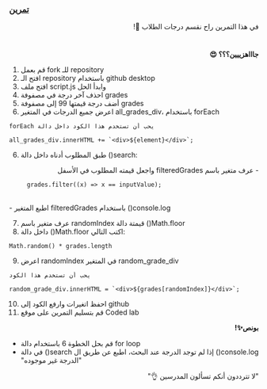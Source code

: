 <p dir="rtl">
<h3><a href="https://github.com/kuwaitcodes/KC-web-cw-8">تمرين </a></h3></p>


<p dir="rtl">
في هذا التمرين راح نقسم درجات الطلاب 🔢!</p>
<h1></h1>
<p dir="rtl">
 <strong>جاااهزييين؟؟؟ 😍</strong></p>

1. قم بعمل fork للـ repository
2. افتح الـ repository باستخدام github desktop
3. افتح ملف script.js وابدأ الحل
4. احذف آخر درجة في مصفوفة grades
5. أضف درجة قيمتها 99 إلى مصفوفة grades
6. اعرض جميع الدرجات في المتغير all_grades_div، باستخدام forEach
 
```
forEach يحب أن تستخدم هذا الكود داخل دالة

all_grades_div.innerHTML += `<div>${element}</div>`;
```

 6. طبق المطلوب أدناه داخل دالة ()search:

<p dir="rtl">
    - عرف متغير باسم filteredGrades واجعل قيمته المطلوب في الأسفل
    
```
     grades.filter((x) => x == inputValue);
``` 

<br>- اطبع المتغير filteredGrades باستخدام ()console.log 


</p>      

7. عرف متغير باسم randomIndex قيمتة دالة ()Math.floor
8. داخل دالة ()Math.floor اكتب التالي:
```
Math.random() * grades.length
```
9. اعرض randomIndex في المتغير random_grade_div 

```
يحب أن تستخدم هذا الكود

random_grade_div.innerHTML = `<div>${grades[randomIndex]}</div>`;
```

10. احفظ اتغيرات وارفع الكود إلى github
4. قم بتسليم التمرين على موقع Coded lab


 <p dir="rtl">
<strong>بونص✨! </strong></p>


 - قم بحل الخطوة 6 باستخدام دالة for loop
 - في دالة ()search إذا لم توجد الدرجة عند البحث، اطبع عن طريق ال ()console.log "الدرجة غير موجوده"



 <p dir="rtl">
 "لا تترددون أنكم تسألون المدرسين 👌"
</p>

